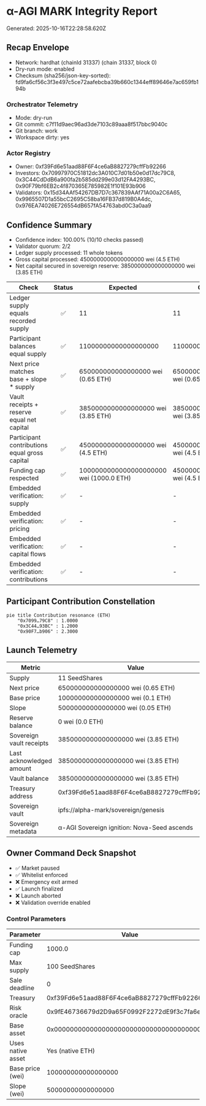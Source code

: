 # α-AGI MARK Integrity Report

Generated: 2025-10-16T22:28:58.620Z

## Recap Envelope

- Network: hardhat (chainId 31337) (chain 31337, block 0)
- Dry-run mode: enabled
- Checksum (sha256/json-key-sorted): fd9fa6cf56c3f3e497c5ce72aafebcba39b660c1344eff89646e7ac659fb194b

### Orchestrator Telemetry

- Mode: dry-run
- Git commit: c7f11d9aec96ad3de7103c89aaa8f517bbc9040c
- Git branch: work
- Workspace dirty: yes

### Actor Registry

- Owner: 0xf39Fd6e51aad88F6F4ce6aB8827279cffFb92266
- Investors: 0x70997970C51812dc3A010C7d01b50e0d17dc79C8, 0x3C44CdDdB6a900fa2b585dd299e03d12FA4293BC, 0x90F79bf6EB2c4f870365E785982E1f101E93b906
- Validators: 0x15d34AAf54267DB7D7c367839AAf71A00a2C6A65, 0x9965507D1a55bcC2695C58ba16FB37d819B0A4dc, 0x976EA74026E726554dB657fA54763abd0C3a0aa9

## Confidence Summary

- Confidence index: 100.00% (10/10 checks passed)
- Validator quorum: 2/2
- Ledger supply processed: 11 whole tokens
- Gross capital processed: 4500000000000000000 wei (4.5 ETH)
- Net capital secured in sovereign reserve: 3850000000000000000 wei (3.85 ETH)

| Check | Status | Expected | Observed |
|---|:---:|---|---|
| Ledger supply equals recorded supply | ✅ | 11 | 11 |
| Participant balances equal supply | ✅ | 11000000000000000000 | 11000000000000000000 |
| Next price matches base + slope * supply | ✅ | 650000000000000000 wei (0.65 ETH) | 650000000000000000 wei (0.65 ETH) |
| Vault receipts + reserve equal net capital | ✅ | 3850000000000000000 wei (3.85 ETH) | 3850000000000000000 wei (3.85 ETH) |
| Participant contributions equal gross capital | ✅ | 4500000000000000000 wei (4.5 ETH) | 4500000000000000000 wei (4.5 ETH) |
| Funding cap respected | ✅ | 1000000000000000000000 wei (1000.0 ETH) | 4500000000000000000 wei (4.5 ETH) |
| Embedded verification: supply | ✅ | - | - |
| Embedded verification: pricing | ✅ | - | - |
| Embedded verification: capital flows | ✅ | - | - |
| Embedded verification: contributions | ✅ | - | - |

## Participant Contribution Constellation

```mermaid
pie title Contribution resonance (ETH)
    "0x7099…79C8" : 1.0000
    "0x3C44…93BC" : 1.2000
    "0x90F7…b906" : 2.3000
```

## Launch Telemetry

| Metric | Value |
|---|---|
| Supply | 11 SeedShares |
| Next price | 650000000000000000 wei (0.65 ETH) |
| Base price | 100000000000000000 wei (0.1 ETH) |
| Slope | 50000000000000000 wei (0.05 ETH) |
| Reserve balance | 0 wei (0.0 ETH) |
| Sovereign vault receipts | 3850000000000000000 wei (3.85 ETH) |
| Last acknowledged amount | 3850000000000000000 wei (3.85 ETH) |
| Vault balance | 3850000000000000000 wei (3.85 ETH) |
| Treasury address | 0xf39Fd6e51aad88F6F4ce6aB8827279cffFb92266 |
| Sovereign vault | ipfs://alpha-mark/sovereign/genesis |
| Sovereign metadata | α-AGI Sovereign ignition: Nova-Seed ascends |

## Owner Command Deck Snapshot

- ✅ Market paused
- ✅ Whitelist enforced
- ❌ Emergency exit armed
- ✅ Launch finalized
- ❌ Launch aborted
- ❌ Validation override enabled

### Control Parameters

| Parameter | Value |
|---|---|
| Funding cap | 1000.0 |
| Max supply | 100 SeedShares |
| Sale deadline | 0 |
| Treasury | 0xf39Fd6e51aad88F6F4ce6aB8827279cffFb92266 |
| Risk oracle | 0x9fE46736679d2D9a65F0992F2272dE9f3c7fa6e0 |
| Base asset | 0x0000000000000000000000000000000000000000 |
| Uses native asset | Yes (native ETH) |
| Base price (wei) | 100000000000000000 |
| Slope (wei) | 50000000000000000 |
